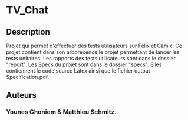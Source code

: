 # TV_Chat

## Description

Projet qui permet d'effectuer des tests utilisateurs sur Felix et Camix.
Ce projet contient dans son arborecence le projet permettant de lancer les tests unitaires.
Les rapports des tests utilisateurs sont dans le dossier "report".
Les Specs du projet sont dans le dossier "specs". Elles contiennent le code source Latex ainsi que le fichier output Specification.pdf.

## Auteurs
### Younes Ghoniem & Matthieu Schmitz.